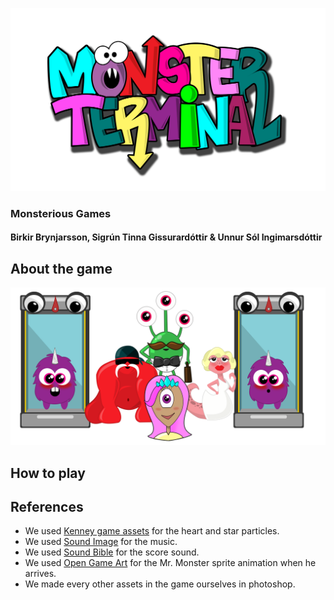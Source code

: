 ![alt text](https://github.com/birkirbrynjarsson/monsterious/blob/master/Assets/Sprites/Logo/MonsterTerminalLogo0.2.png "Monster Terminal")
### Monsterious Games ###
#### Birkir Brynjarsson, Sigrún Tinna Gissurardóttir & Unnur Sól Ingimarsdóttir ####




## About the game ##
![alt text](https://github.com/birkirbrynjarsson/monsterious/blob/fb51c14ca13bdf9dc2d3e9243ea49aa1835e0d7d/Assets/sprites/logo/MonsterCharacters.png "Monster Terminal")

## How to play ##


## References ##
* We used [Kenney game assets](https://kenney.nl/assets/roguelike-rpg-pack) for the heart and star particles.
* We used [Sound Image](http://soundimage.org/wp-content/uploads/2017/04/Intriguing-Future_Looping.mp3) for the music. 
* We used [Sound Bible](http://soundbible.com/2067-Blop.html) for the score sound.
* We used [Open Game Art](https://opengameart.org/content/5x-special-effects-2d) for the Mr. Monster sprite animation when he arrives.
* We made every other assets in the game ourselves in photoshop.
